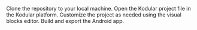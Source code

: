 Clone the repository to your local machine.
Open the Kodular project file in the Kodular platform.
Customize the project as needed using the visual blocks editor.
Build and export the Android app.
